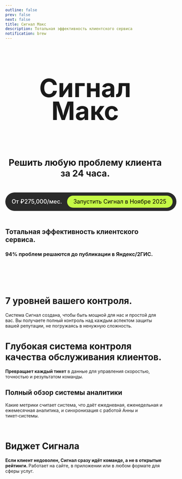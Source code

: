 ```yaml
---
outline: false
prev: false
next: false
title: Сигнал Макс
description: Тотальная эффективность клиентского сервиса
notification: brew
---
```


<SignalProductsSlider />

<div align="center">

<h1 class="responsive-heading">Сигнал Макс</h1>

<br>

<h1>
  <span>Решить любую проблему клиента за 24 часа.</span>
</h1>

<div class="checkup-cta-section">
  <div class="checkup-price">От ₽275,000/мес.</div>
  <a href="/apply" class="btn-cta">Запустить Сигнал в Ноябре 2025</a>
</div>

</div>


## Тотальная эффективность клиентского сервиса.
### 94% проблем решаются до публикации в Яндекс/2ГИС.

<br>

<Dialogs3Cards />

<br><br>

# 7 уровней вашего контроля.

Система Сигнал создана, чтобы быть мощной для нас и простой для вас. 
Вы получаете полный контроль над каждым аспектом защиты вашей репутации, не погружаясь в ненужную сложность.

<Dialogs7LevelsControl />

# Глубокая система контроля качества обслуживания клиентов.

<p>
  <strong>Превращает каждый тикет</strong> в данные для управления скоростью, точностью и результатом команды.
</p>

<AnaliticsSpecsSlider />

## Полный обзор системы аналитики

Какие метрики считает система, что даёт ежедневная, еженедельная и ежемесячная аналитика, и синхронизация с работой Анны и тикет‑системы.

<AnalyticsAccordion />
<br>

# Виджет Сигнала

<p>
<strong>Если клиент недоволен, Сигнал сразу идёт команде, а не в открытые рейтинги. </strong> Работает на сайте, в приложении или в любом формате для сферы услуг.
</p>

<DialogsWidgets />

<style>
.responsive-heading {
  font-size: 80px !important;
  line-height: 0.9 !important;
}

@media screen and (max-width: 768px) {
  .responsive-heading {
    font-size: 65px !important;
    line-height: 1.1 !important;
  }
}

@media screen and (max-width: 480px) {
  .responsive-heading {
    font-size: 50px !important;
    line-height: 1.1 !important;
  }
}
</style>

<style>
/* Checkup CTA Section - Perfect Single Line */
.checkup-cta-section {
  background-color: #2a2a2a;
  padding: 10px 12px 10px 20px;
  border-radius: 999px;
  margin: 24px 0;
  display: inline-flex;
  align-items: center;
  gap: 16px;
  width: fit-content;
}

.checkup-price {
  color: #ffffff;
  margin: 0;
  padding: 0;
  font-size: 18px;
  font-weight: 500;
  white-space: nowrap;
  line-height: 1;
}

/* CTA Button - Same Size, Normal Weight */
.btn-cta {
  background-color: #C5F946;
  color: #000 !important;
  padding: 10px 20px;
  border-radius: 999px;
  font-weight: 400;
  font-size: 18px;
  text-align: center;
  text-decoration: none;
  transition: all 0.3s ease;
  cursor: pointer;
  border: none;
  white-space: nowrap;
  display: inline-block;
  line-height: 1;
}

.btn-cta:hover {
  background-color: #b3e63d;
  transform: translateY(-1px);
  text-decoration: none !important;
  box-shadow: 0 4px 12px rgba(197, 249, 70, 0.25);
}

/* Responsive - Full width on mobile */
@media (max-width: 767px) {
  .checkup-cta-section {
    display: flex;
    width: 100%;
    flex-direction: column;
    padding: 16px 20px;
    gap: 12px;
    border-radius: 20px;
  }
  
  .checkup-price {
    font-size: 18px;
    text-align: center;
  }
  
  .btn-cta {
    width: 100%;
    padding: 12px 24px;
  }
}
</style>



